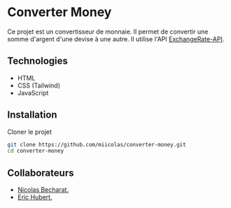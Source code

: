 # Converter Money

Ce projet est un convertisseur de monnaie. Il permet de convertir une somme d'argent d'une devise à une autre. Il utilise l'API [ExchangeRate-API](https://www.exchangerate-api.com/).

## Technologies

- HTML
- CSS (Tailwind)
- JavaScript


## Installation

Cloner le projet

```bash
git clone https://github.com/miicolas/converter-money.git
cd converter-money
```

## Collaborateurs

- [Nicolas Becharat.](https://github.com/miicolas)
- [Eric Hubert.](https://github.com/imlyenx)



